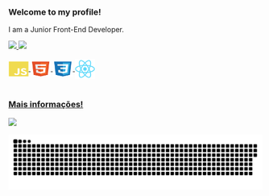 <h3>  Welcome to my profile! </h3>

<p> I am a Junior Front-End Developer. </p>
<div>
  <a href="https://github.com/felipenewplayer">
  <img height="180em" src="https://github-readme-stats.vercel.app/api?username=felipenewplayer&theme=dark&show)_icons=true"/>
  <img height="180em" src="https://github-readme-stats.vercel.app/api/pin?username=felipenewplayer&repo=github-readme-stats"/>
</div>
<div style="display: inline_block"><br>
  <img align="center" alt="Js" height="30" width="40" src="https://raw.githubusercontent.com/devicons/devicon/master/icons/javascript/javascript-plain.svg">
  <img align="center" alt="HTML" height="30" width="40" src="https://raw.githubusercontent.com/devicons/devicon/master/icons/html5/html5-original.svg">
  <img align="center" alt="CSS" height="30" width="40" src="https://raw.githubusercontent.com/devicons/devicon/master/icons/css3/css3-original.svg">
  <img align="center" alt="React" height"30" width="40"src ="https://raw.githubusercontent.com/devicons/devicon/master/icons/react/react-original.svg">
</div>
 
 <br>
 
  ### Mais informações!
 
<div> 

  <a href="https://www.linkedin.com/in/felipe-pereira-6a7828255/" target="_blank"><img src="https://img.shields.io/badge/-LinkedIn-%230077B5?style=for-the-badge&logo=linkedin&logoColor=white" target="_blank"></a> 
 
  ![Snake animation](https://github.com/felipenewplayer/felipenewplayer/blob/output/github-contribution-grid-snake.svg)

</div>
